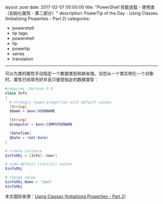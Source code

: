 layout: post
date: 2017-02-07 00:00:00
title: "PowerShell 技能连载 - 使用类（初始化属性 - 第二部分）"
description: PowerTip of the Day - Using Classes (Initializing Properties - Part 2)
categories:
- powershell
- tip
tags:
- powershell
- tip
- powertip
- series
- translation
---
可以为类的属性手动指定一个数据类型和缺省值。当您从一个类实例化一个对象时，属性已经填充好并且只接受指定的数据类型：

```powershell
#requires -Version 5.0
class Info
{
  # strongly typed properties with default values
  [String]
  $Name = $env:USERNAME

  [String]
  $Computer = $env:COMPUTERNAME

  [DateTime]
  $Date = (Get-Date)
}

# create instance
$infoObj = [Info]::new()

# view default (initial) values
$infoObj

# change value
$infoObj.Name = 'test'
$infoObj
```

<!--more-->
本文国际来源：[Using Classes (Initializing Properties - Part 2)](http://community.idera.com/powershell/powertips/b/tips/posts/using-classes-initializing-properties-part-2)
